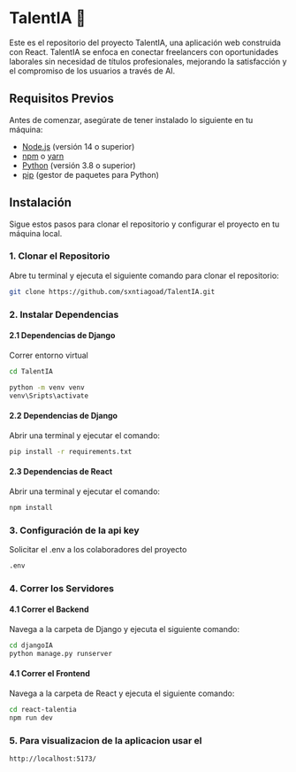 # TalentIA 🚀

Este es el repositorio del proyecto TalentIA, una aplicación web construida con React. TalentIA se enfoca en conectar freelancers con oportunidades laborales sin necesidad de títulos profesionales, mejorando la satisfacción y el compromiso de los usuarios a través de AI.

## Requisitos Previos

Antes de comenzar, asegúrate de tener instalado lo siguiente en tu máquina:

- [Node.js](https://nodejs.org/) (versión 14 o superior)
- [npm](https://www.npmjs.com/) o [yarn](https://yarnpkg.com/)
- [Python](https://www.python.org/) (versión 3.8 o superior)
- [pip](https://pip.pypa.io/en/stable/) (gestor de paquetes para Python)

## Instalación

Sigue estos pasos para clonar el repositorio y configurar el proyecto en tu máquina local.

### 1. Clonar el Repositorio

Abre tu terminal y ejecuta el siguiente comando para clonar el repositorio:

```sh
git clone https://github.com/sxntiagoad/TalentIA.git
```
### 2. Instalar Dependencias
#### 2.1 Dependencias de Django
Correr entorno virtual
```sh
cd TalentIA

python -m venv venv
venv\Sripts\activate
```
#### 2.2 Dependencias de Django
Abrir una terminal y ejecutar el comando:
```sh
pip install -r requirements.txt
```
#### 2.3 Dependencias de React
Abrir una terminal y ejecutar el comando:
```sh
npm install
```
### 3. Configuración de la api key
Solicitar el .env a los colaboradores del proyecto
```sh
.env
```


### 4. Correr los Servidores

#### 4.1 Correr el Backend

Navega a la carpeta de Django y ejecuta el siguiente comando:

```sh
cd djangoIA
python manage.py runserver
```
#### 4.1 Correr el Frontend

Navega a la carpeta de React y ejecuta el siguiente comando:
```sh
cd react-talentia
npm run dev
```
### 5. Para visualizacion de la aplicacion usar el 
```sh
http://localhost:5173/
```
